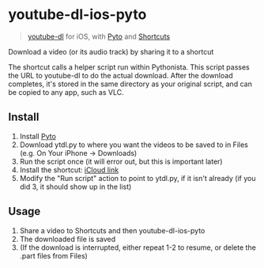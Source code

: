 # youtube-dl-ios-pyto

> [youtube-dl][youtube-dl] for iOS, with [Pyto](pyto) and
[Shortcuts][shortcuts]

Download a video (or its audio track) by sharing it to a shortcut

The shortcut calls a helper script run within Pythonista. This script passes the
URL to youtube-dl to do the actual download. After the download completes, it's 
stored in the same directory as your original script, and can be copied to any app, 
such as VLC.

## Install

1. Install [Pyto](https://pyto.app/)
2. Download ytdl.py to where you want the videos to be saved to in Files (e.g. On Your iPhone -> Downloads)
3. Run the script once (it will error out, but this is important later)
3. Install the shortcut: [iCloud link][shortcut]
4. Modify the "Run script" action to point to ytdl.py, if it isn't already (if you did 3, it should show up in the list)

## Usage

1. Share a video to Shortcuts and then youtube-dl-ios-pyto
2. The downloaded file is saved 
3. (If the download is interrupted, either repeat 1-2 to resume, or delete the .part files from Files)

[youtube-dl]: https://rg3.github.io/youtube-dl/
[pyto]: https://pyto.app/
[shortcuts]: https://support.apple.com/en-jo/guide/shortcuts/welcome/ios
[shortcut]: https://www.icloud.com/shortcuts/7d9df040c0d94893b47dd6a9e449c480
